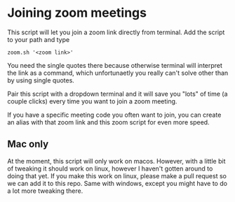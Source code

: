 # Joining zoom meetings

This script will let you join a zoom link directly from terminal. Add the script to your path and type

```
zoom.sh '<zoom link>'
```

You need the single quotes there because otherwise terminal will interpret the link as a command, which unfortunaetly you really can't solve other than by using single quotes.

Pair this script with a dropdown terminal and it will save you "lots" of time (a couple clicks) every time you want to join a zoom meeting.

If you have a specific meeting code you often want to join, you can create an alias with that zoom link and this zoom script for even more speed.

## Mac only

At the moment, this script will only work on macos. However, with a little bit of tweaking it should work on linux, however I haven't gotten around to doing that yet. If you make this work on linux, please make a pull request so we can add it to this repo. Same with windows, except you might have to do a lot more tweaking there.
